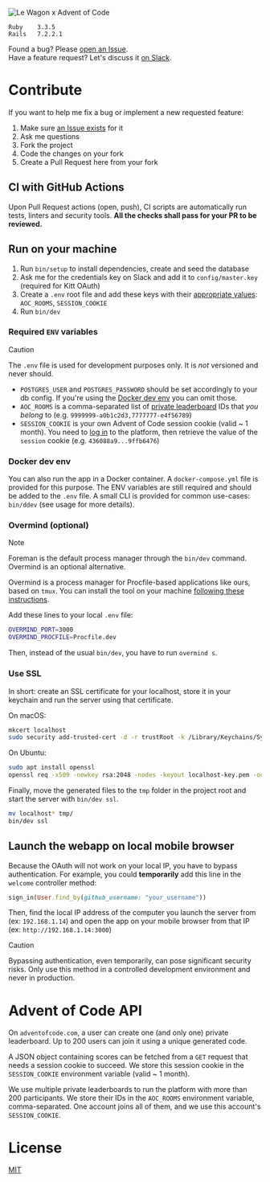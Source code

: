 ![Le Wagon x Advent of Code](public/thumbnail.png)

```
Ruby    3.3.5
Rails   7.2.2.1
```

Found a bug? Please [open an Issue](/../../issues/new).<br>
Have a feature request? Let's discuss it [on Slack](slack://user?team=T02NE0241&id=URZ0F4TEF).

# Contribute

If you want to help me fix a bug or implement a new requested feature:
1. Make sure [an Issue exists](/../../issues) for it
2. Ask me questions
3. Fork the project
4. Code the changes on your fork
5. Create a Pull Request here from your fork

## CI with GitHub Actions

Upon Pull Request actions (open, push), CI scripts are automatically run tests, linters and security tools. **All the checks shall pass for your PR to be reviewed.**

## Run on your machine

1. Run `bin/setup` to install dependencies, create and seed the database
2. Ask me for the credentials key on Slack and add it to `config/master.key` (required for Kitt OAuth)
3. Create a `.env` root file and add these keys with their [appropriate values](#required-env-variables): `AOC_ROOMS`, `SESSION_COOKIE`
4. Run `bin/dev`

### Required `ENV` variables

> [!CAUTION]
> The `.env` file is used for development purposes only. It is _not_ versioned and never should.

- `POSTGRES_USER` and `POSTGRES_PASSWORD` should be set accordingly to your db config. If you're using the [Docker dev env](#docker-dev-env) you can omit those.
- `AOC_ROOMS` is a comma-separated list of [private leaderboard](https://adventofcode.com/leaderboard/private) IDs that _you belong_ to (e.g. `9999999-a0b1c2d3,7777777-e4f56789`)
- `SESSION_COOKIE` is your own Advent of Code session cookie (valid ~ 1 month). You need to [log in](https://adventofcode.com/auth/login) to the platform, then retrieve the value of the `session` cookie (e.g. `436088a9...9ffb6476`)

### Docker dev env

You can also run the app in a Docker container. A `docker-compose.yml` file is provided for this purpose. The ENV variables are still required and should be added to the `.env` file.
A small CLI is provided for common use-cases: `bin/ddev` (see usage for more details).

### Overmind (optional)

> [!NOTE]
> Foreman is the default process manager through the `bin/dev` command. Overmind is an optional alternative.

Overmind is a process manager for Procfile-based applications like ours, based on `tmux`. You can install the tool on your machine [following these instructions](https://github.com/DarthSim/overmind#installation).

Add these lines to your local `.env` file:
```zsh
OVERMIND_PORT=3000
OVERMIND_PROCFILE=Procfile.dev
```

Then, instead of the usual `bin/dev`, you have to run `overmind s`.

### Use SSL

In short: create an SSL certificate for your localhost, store it in your keychain and run the server using that certificate.

On macOS:
```zsh
mkcert localhost
sudo security add-trusted-cert -d -r trustRoot -k /Library/Keychains/System.keychain ./localhost.pem
```

On Ubuntu:
```zsh
sudo apt install openssl
openssl req -x509 -newkey rsa:2048 -nodes -keyout localhost-key.pem -out localhost.pem -days 365 -subj "/C=FR/ST=State/L=Locality/O=Organization/CN=localhost"
```

Finally, move the generated files to the `tmp` folder in the project root and start the server with `bin/dev ssl`.
```zsh
mv localhost* tmp/
bin/dev ssl
```

## Launch the webapp on local mobile browser

Because the OAuth will not work on your local IP, you have to bypass authentication. For example, you could **temporarily** add this line in the `welcome` controller method:
```ruby
sign_in(User.find_by(github_username: "your_username"))
```

Then, find the local IP address of the computer you launch the server from (ex: `192.168.1.14`) and open the app on your mobile browser from that IP (ex: `http://192.168.1.14:3000`)

> [!CAUTION]
> Bypassing authentication, even temporarily, can pose significant security risks. Only use this method in a controlled development environment and never in production.

# Advent of Code API

On `adventofcode.com`, a user can create one (and only one) private leaderboard. Up to 200 users can join it using a unique generated code.

A JSON object containing scores can be fetched from a `GET` request that needs a session cookie to succeed. We store this session cookie in the `SESSION_COOKIE` environment variable (valid ~ 1 month).

We use multiple private leaderboards to run the platform with more than 200 participants. We store their IDs in the `AOC_ROOMS` environment variable, comma-separated. One account joins all of them, and we use this account's `SESSION_COOKIE`.

# License

[MIT](LICENSE)
